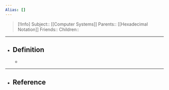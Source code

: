 ```yaml
---
Alias: []
---
```

> [!Info]
> Subject:: [[Computer Systems]]
> Parents:: [[Hexadecimal Notation]]
> Friends:: 
> Children:: 
---
- ## Definition
	- 
---
- ## Reference